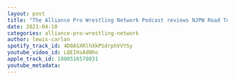 ```yaml
---
layout: post
title: "The Alliance Pro Wrestling Network Podcast reviews NJPW Road To Wrestling Dontaku Night 1"
date: 2021-04-10
categories: alliance-pro-wrestling-network
author: lewis-carlan
spotify_track_id: 4D0ASXRlhXkPSdrphVVYSy
youtube_video_id: LQEIHsAdNho
apple_track_id: 1000516570031
youtube_metadata: 
---
```

